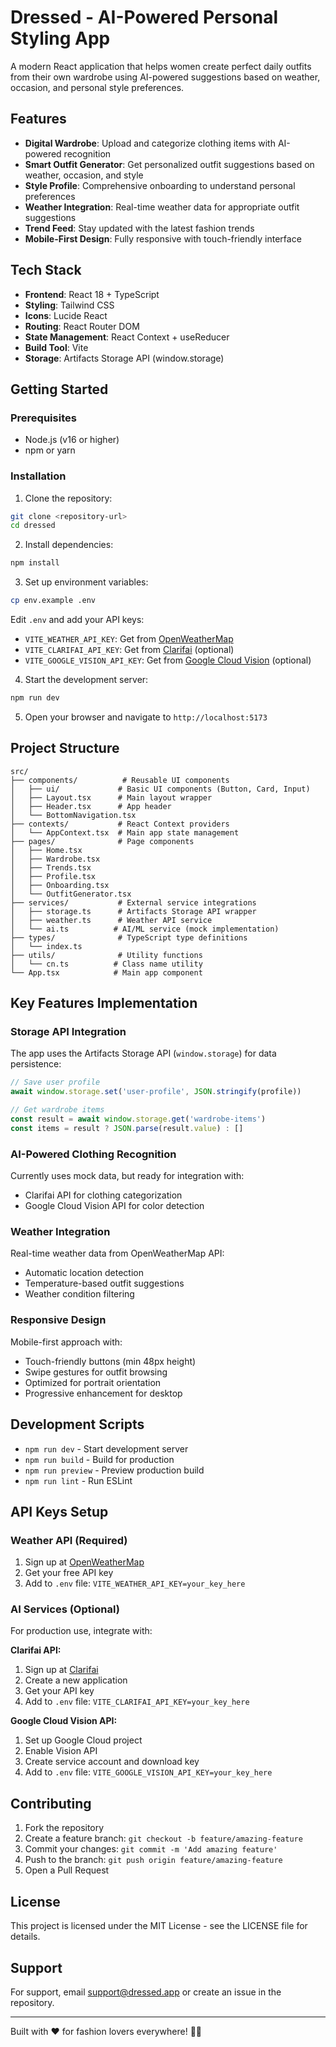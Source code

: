 # Dressed - AI-Powered Personal Styling App

A modern React application that helps women create perfect daily outfits from their own wardrobe using AI-powered suggestions based on weather, occasion, and personal style preferences.

## Features

- **Digital Wardrobe**: Upload and categorize clothing items with AI-powered recognition
- **Smart Outfit Generator**: Get personalized outfit suggestions based on weather, occasion, and style
- **Style Profile**: Comprehensive onboarding to understand personal preferences
- **Weather Integration**: Real-time weather data for appropriate outfit suggestions
- **Trend Feed**: Stay updated with the latest fashion trends
- **Mobile-First Design**: Fully responsive with touch-friendly interface

## Tech Stack

- **Frontend**: React 18 + TypeScript
- **Styling**: Tailwind CSS
- **Icons**: Lucide React
- **Routing**: React Router DOM
- **State Management**: React Context + useReducer
- **Build Tool**: Vite
- **Storage**: Artifacts Storage API (window.storage)

## Getting Started

### Prerequisites

- Node.js (v16 or higher)
- npm or yarn

### Installation

1. Clone the repository:
```bash
git clone <repository-url>
cd dressed
```

2. Install dependencies:
```bash
npm install
```

3. Set up environment variables:
```bash
cp env.example .env
```

Edit `.env` and add your API keys:
- `VITE_WEATHER_API_KEY`: Get from [OpenWeatherMap](https://openweathermap.org/api)
- `VITE_CLARIFAI_API_KEY`: Get from [Clarifai](https://www.clarifai.com/) (optional)
- `VITE_GOOGLE_VISION_API_KEY`: Get from [Google Cloud Vision](https://cloud.google.com/vision) (optional)

4. Start the development server:
```bash
npm run dev
```

5. Open your browser and navigate to `http://localhost:5173`

## Project Structure

```
src/
├── components/          # Reusable UI components
│   ├── ui/             # Basic UI components (Button, Card, Input)
│   ├── Layout.tsx      # Main layout wrapper
│   ├── Header.tsx      # App header
│   └── BottomNavigation.tsx
├── contexts/           # React Context providers
│   └── AppContext.tsx  # Main app state management
├── pages/              # Page components
│   ├── Home.tsx
│   ├── Wardrobe.tsx
│   ├── Trends.tsx
│   ├── Profile.tsx
│   ├── Onboarding.tsx
│   └── OutfitGenerator.tsx
├── services/           # External service integrations
│   ├── storage.ts      # Artifacts Storage API wrapper
│   ├── weather.ts      # Weather API service
│   └── ai.ts          # AI/ML service (mock implementation)
├── types/              # TypeScript type definitions
│   └── index.ts
├── utils/              # Utility functions
│   └── cn.ts          # Class name utility
└── App.tsx            # Main app component
```

## Key Features Implementation

### Storage API Integration

The app uses the Artifacts Storage API (`window.storage`) for data persistence:

```typescript
// Save user profile
await window.storage.set('user-profile', JSON.stringify(profile))

// Get wardrobe items
const result = await window.storage.get('wardrobe-items')
const items = result ? JSON.parse(result.value) : []
```

### AI-Powered Clothing Recognition

Currently uses mock data, but ready for integration with:
- Clarifai API for clothing categorization
- Google Cloud Vision API for color detection

### Weather Integration

Real-time weather data from OpenWeatherMap API:
- Automatic location detection
- Temperature-based outfit suggestions
- Weather condition filtering

### Responsive Design

Mobile-first approach with:
- Touch-friendly buttons (min 48px height)
- Swipe gestures for outfit browsing
- Optimized for portrait orientation
- Progressive enhancement for desktop

## Development Scripts

- `npm run dev` - Start development server
- `npm run build` - Build for production
- `npm run preview` - Preview production build
- `npm run lint` - Run ESLint

## API Keys Setup

### Weather API (Required)

1. Sign up at [OpenWeatherMap](https://openweathermap.org/api)
2. Get your free API key
3. Add to `.env` file: `VITE_WEATHER_API_KEY=your_key_here`

### AI Services (Optional)

For production use, integrate with:

**Clarifai API:**
1. Sign up at [Clarifai](https://www.clarifai.com/)
2. Create a new application
3. Get your API key
4. Add to `.env` file: `VITE_CLARIFAI_API_KEY=your_key_here`

**Google Cloud Vision API:**
1. Set up Google Cloud project
2. Enable Vision API
3. Create service account and download key
4. Add to `.env` file: `VITE_GOOGLE_VISION_API_KEY=your_key_here`

## Contributing

1. Fork the repository
2. Create a feature branch: `git checkout -b feature/amazing-feature`
3. Commit your changes: `git commit -m 'Add amazing feature'`
4. Push to the branch: `git push origin feature/amazing-feature`
5. Open a Pull Request

## License

This project is licensed under the MIT License - see the LICENSE file for details.

## Support

For support, email support@dressed.app or create an issue in the repository.

---

Built with ❤️ for fashion lovers everywhere! 👗✨
